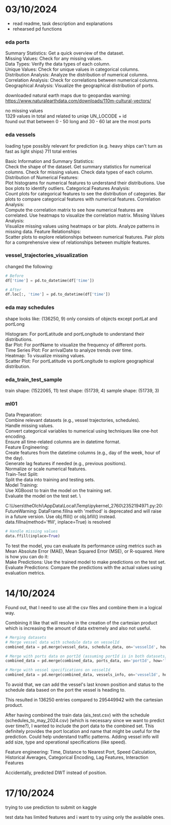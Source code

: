 # 03/10/2024
- read readme, task description and explanations
- rehearsed pd functions

### eda ports

Summary Statistics: Get a quick overview of the dataset. \
Missing Values: Check for any missing values. \
Data Types: Verify the data types of each column. \
Unique Values: Check for unique values in categorical columns. \
Distribution Analysis: Analyze the distribution of numerical columns. \
Correlation Analysis: Check for correlations between numerical columns. \
Geographical Analysis: Visualize the geographical distribution of ports.

downloaded natural earth maps due to geopandas warning: \
https://www.naturalearthdata.com/downloads/110m-cultural-vectors/

no missing values \
1329 values in total and related to uniqe UN_LOCODE + id \
found out that between 0 - 50 long and 30 - 60 lat are the most ports

### eda vessels

loading type possibly relevant for prediction (e.g. heavy ships can't turn as fast as light ships)
711 total entries

Basic Information and Summary Statistics:  
Check the shape of the dataset.
Get summary statistics for numerical columns.
Check for missing values.
Check data types of each column.
Distribution of Numerical Features:  
Plot histograms for numerical features to understand their distributions.
Use box plots to identify outliers.
Categorical Features Analysis:  
Count plots for categorical features to see the distribution of categories.
Bar plots to compare categorical features with numerical features.
Correlation Analysis:  
Compute the correlation matrix to see how numerical features are correlated.
Use heatmaps to visualize the correlation matrix.
Missing Values Analysis:  
Visualize missing values using heatmaps or bar plots.
Analyze patterns in missing data.
Feature Relationships:  
Scatter plots to explore relationships between numerical features.
Pair plots for a comprehensive view of relationships between multiple features.

### vessel_trajectories_visualization

changed the following:
```python
# Before
df['time'] = pd.to_datetime(df['time'])

# After
df.loc[:, 'time'] = pd.to_datetime(df['time'])
```

### eda may schedules

shape looks like: (136250, 9)
only consists of objects except portLat and portLong

Histogram: For portLatitude and portLongitude to understand their distributions. \
Bar Plot: For portName to visualize the frequency of different ports. \
Time Series Plot: For arrivalDate to analyze trends over time. \
Heatmap: To visualize missing values. \
Scatter Plot: For portLatitude vs portLongitude to explore geographical distribution.

### eda_train_test_sample

train shape: (1522065, 11)
test shape: (51739, 4)
sample shape: (51739, 3)

### ml01

Data Preparation:  \
Combine relevant datasets (e.g., vessel trajectories, schedules). \
Handle missing values. \
Convert categorical variables to numerical using techniques like one-hot encoding. \
Ensure all time-related columns are in datetime format. \
Feature Engineering:   \
Create features from the datetime columns (e.g., day of the week, hour of the day). \
Generate lag features if needed (e.g., previous positions). \
Normalize or scale numerical features. \
Train-Test Split:   \
Split the data into training and testing sets. \
Model Training:   \
Use XGBoost to train the model on the training set. \
Evaluate the model on the test set. \

C:\Users\theOlchi\AppData\Local\Temp\ipykernel_2760\2352194971.py:20: FutureWarning: DataFrame.fillna with 'method' is deprecated and will raise in a future version. Use obj.ffill() or obj.bfill() instead.
  data.fillna(method='ffill', inplace=True)
is resolved
```python
# Handle missing values
data.ffill(inplace=True)
```

To test the model, you can evaluate its performance using metrics such as Mean Absolute Error (MAE), Mean Squared Error (MSE), or R-squared. Here is how you can do it:  \
Make Predictions: Use the trained model to make predictions on the test set. \
Evaluate Predictions: Compare the predictions with the actual values using evaluation metrics.

# 14/10/2024

Found out, that I need to use all the csv files and combine them in a logical way. 

Combining it like that will resolve in the creation of the cartesian product
which is increasing the amount of data extremely and also not useful.

```python
# Merging datasets
# Merge vessel data with schedule data on vesselId
combined_data = pd.merge(vessel_data, schedule_data, on='vesselId', how='left')

# Merge with ports data on portId (assuming portId is in both datasets)
combined_data = pd.merge(combined_data, ports_data, on='portId', how='left')

# Merge with vessel specifications on vesselId
combined_data = pd.merge(combined_data, vessels_info, on='vesselId', how='left')
```

To avoid that, we can add the vessel's last known position and status
to the schedule data based on the port the vessel is heading to.

This resulted in 136250 entries compared to 295449942 with the cartesian product.

After having combined the train data (ais_test.csv) with the schedule (schedules_to_may_2024.csv)
(which is necessary since we want to predict over time?), I wanted to include
the port data to the combined set. This definitely provides the port location
and name that might be useful for the prediction. Could help understand
traffic patterns. Adding vessel info will add size, type and operational
specifications (like speed).

Feature engineering:
Time, Distance to Nearest Port, Speed Calculation, Historical Averages, 
Categorical Encoding, Lag Features, Interaction Features

Accidentally, predicted DWT instead of position.

# 17/10/2024

trying to use prediction to submit on kaggle

test data has limited features and i want to try using only the available ones.
